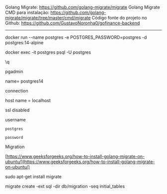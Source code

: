 Golang Migrate: https://github.com/golang-migrate/migrate
Golang Migrate CMD para instalação: https://github.com/golang-migrate/migrate/tree/master/cmd/migrate
Código fonte do projeto no Github: https://github.com/GustavoNoronha0/gofinance-backend


----------------

docker run --name postgres -e POSTGRES_PASSWORD=postgres -d postgres:14-alpine

docker exec -it postgres psql -U postgres

\q

pgadmin

name= postgres14

connection

  host name = localhost

  ssl disabled

  username

    postgres

    password 

Migration

[https://www.geeksforgeeks.org/how-to-install-golang-migrate-on-ubuntu/](https://www.geeksforgeeks.org/how-to-install-golang-migrate-on-ubuntu/)

sudo apt-get install migrate

migrate create -ext sql -dir db/migration -seq initial_tables
